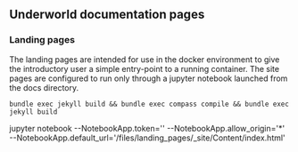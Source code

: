 ## Underworld documentation pages




### Landing pages

The landing pages are intended for use in the docker environment to give the introductory user a simple entry-point to a running container. The site pages are
configured to run only through a jupyter notebook launched from the docs directory. 



`bundle exec jekyll build && bundle exec compass compile && bundle exec jekyll build`

jupyter notebook --NotebookApp.token='' --NotebookApp.allow_origin='*' --NotebookApp.default_url='/files/landing_pages/_site/Content/index.html'
